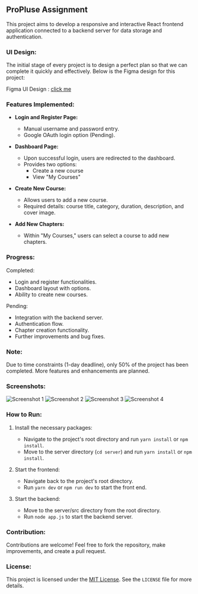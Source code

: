 
## ProPluse Assignment

This project aims to develop a responsive and interactive React frontend application connected to a backend server for data storage and authentication.

### UI Design:

The initial stage of every project is to design a perfect plan so that we can complete it quickly and effectively. Below is the Figma design for this project:

Figma UI Design : [click me](https://www.figma.com/file/k2dY0SwgoJvvRC7STvNcKq/React-Assignment?type=design&mode=design&t=yHsQDHvJysOsmDyx-1)


### Features Implemented:

- **Login and Register Page:**
  - Manual username and password entry.
  - Google OAuth login option (Pending).

- **Dashboard Page:**
  - Upon successful login, users are redirected to the dashboard.
  - Provides two options:
    - Create a new course
    - View "My Courses"

- **Create New Course:**
  - Allows users to add a new course.
  - Required details: course title, category, duration, description, and cover image.

- **Add New Chapters:**
  - Within "My Courses," users can select a course to add new chapters.

### Progress:

Completed:
- Login and register functionalities.
- Dashboard layout with options.
- Ability to create new courses.

Pending:
- Integration with the backend server.
- Authentication flow.
- Chapter creation functionality.
- Further improvements and bug fixes.

### Note:

Due to time constraints (1-day deadline), only 50% of the project has been completed. More features and enhancements are planned.

### Screenshots:

![Screenshot 1](https://i.imgur.com/1oGwBfh.png)
![Screenshot 2](https://i.imgur.com/ZMqJi1m.png)
![Screenshot 3](https://i.imgur.com/ZeZIUJt.png)
![Screenshot 4](https://i.imgur.com/qpgPZ2V.png)


### How to Run:

1. Install the necessary packages:
   - Navigate to the project's root directory and run `yarn install` or `npm install`.
   - Move to the server directory (`cd server`) and run `yarn install` or `npm install`.

2. Start the frontend:
   - Navigate back to the project's root directory.
   - Run `yarn dev` or `npm run dev` to start the front end.

3. Start the backend:
   - Move to the server/src directory from the root directory.
   - Run `node app.js` to start the backend server.


### Contribution:

Contributions are welcome! Feel free to fork the repository, make improvements, and create a pull request.

### License:

This project is licensed under the [MIT License](https://opensource.org/licenses/MIT). See the `LICENSE` file for more details.

